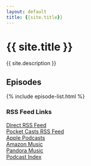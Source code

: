 ```yaml
---
layout: default
title: {{site.title}}
---
```


<h1>{{ site.title }}</h1>
<p>{{ site.description }}</p>

<section>
  <h2>Episodes</h2>
  {% include episode-list.html %}
</section>

<section>
  <h3>RSS Feed Links</h3>
  <p>
    <a href="">Direct RSS Feed</a><br>
    <a href="">Pocket Casts RSS Feed</a><br>
    <a href="">Apple Podcasts</a><br>
    <a href="">Amazon Music</a><br>
    <a href="">Pandora Music</a><br>
    <a href="">Podcast Index</a><br>
    
  </p>
</section>
